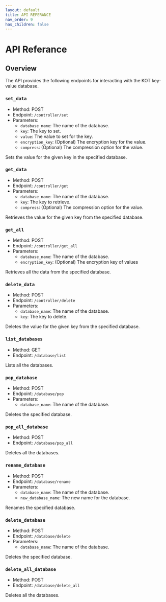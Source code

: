 ```yaml
---
layout: default
title: API REFERANCE
nav_order: 9
has_children: false
---
```


# API Referance

## Overview

The API provides the following endpoints for interacting with the KOT key-value database.

### `set_data`

- Method: POST
- Endpoint: `/controller/set`
- Parameters:
  - `database_name`: The name of the database.
  - `key`: The key to set.
  - `value`: The value to set for the key.
  - `encryption_key`: (Optional) The encryption key for the value.
  - `compress`: (Optional) The compression option for the value.

Sets the value for the given key in the specified database.

### `get_data`

- Method: POST
- Endpoint: `/controller/get`
- Parameters:
  - `database_name`: The name of the database.
  - `key`: The key to retrieve.
  - `compress`: (Optional) The compression option for the value.

Retrieves the value for the given key from the specified database.

### `get_all`

- Method: POST
- Endpoint: `/controller/get_all`
- Parameters:
  - `database_name`: The name of the database.
  - `encryption_key`: (Optional) The encryption key of values

Retrieves all the data from the specified database.

### `delete_data`

- Method: POST
- Endpoint: `/controller/delete`
- Parameters:
  - `database_name`: The name of the database.
  - `key`: The key to delete.

Deletes the value for the given key from the specified database.

### `list_databases`

- Method: GET
- Endpoint: `/database/list`

Lists all the databases.

### `pop_database`

- Method: POST
- Endpoint: `/database/pop`
- Parameters:
  - `database_name`: The name of the database.

Deletes the specified database.

### `pop_all_database`

- Method: POST
- Endpoint: `/database/pop_all`

Deletes all the databases.

### `rename_database`

- Method: POST
- Endpoint: `/database/rename`
- Parameters:
  - `database_name`: The name of the database.
  - `new_database_name`: The new name for the database.

Renames the specified database.

### `delete_database`

- Method: POST
- Endpoint: `/database/delete`
- Parameters:
  - `database_name`: The name of the database.

Deletes the specified database.

### `delete_all_database`

- Method: POST
- Endpoint: `/database/delete_all`

Deletes all the databases.